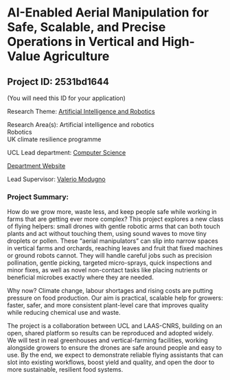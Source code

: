 # AI-Enabled Aerial Manipulation for Safe, Scalable, and Precise Operations in Vertical and High-Value Agriculture

## Project ID: **2531bd1644**
(You will need this ID for your application)

Research Theme: [Artificial Intelligence and Robotics](../themes/artificial-intelligence-and-robotics.md)

Research Area(s):
Artificial intelligence and robotics<br />Robotics<br />UK climate resilience programme

UCL Lead department: [Computer Science](../departments/computer-science.md)

[Department Website](https://www.ucl.ac.uk/computer-science)

Lead Supervisor: [Valerio Modugno](https://profiles.ucl.ac.uk/88929)

### Project Summary:

How do we grow more, waste less, and keep people safe while working in farms that are getting ever more complex? This project explores a new class of flying helpers: small drones with gentle robotic arms that can both touch plants and act without touching them, using sound waves to move tiny droplets or pollen. These “aerial manipulators” can slip into narrow spaces in vertical farms and orchards, reaching leaves and fruit that fixed machines or ground robots cannot. They will handle careful jobs such as precision pollination, gentle picking, targeted micro-sprays, quick inspections and minor fixes, as well as novel non-contact tasks like placing nutrients or beneficial microbes exactly where they are needed.

Why now? Climate change, labour shortages and rising costs are putting pressure on food production. Our aim is practical, scalable help for growers: faster, safer, and more consistent plant-level care that improves quality while reducing chemical use and waste.

The project is a collaboration between UCL and LAAS-CNRS, building on an open, shared platform so results can be reproduced and adopted widely. We will test in real greenhouses and vertical-farming facilities, working alongside growers to ensure the drones are safe around people and easy to use. By the end, we expect to demonstrate reliable flying assistants that can slot into existing workflows, boost yield and quality, and open the door to more sustainable, resilient food systems.
